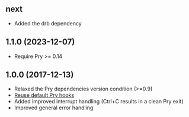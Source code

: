 ## next

* Added the drb dependency

## 1.1.0 (2023-12-07)

* Require Pry >= 0.14

## 1.0.0 (2017-12-13)

* Relaxed the Pry dependencies version condition (>=0.9)
* [Reuse default Pry hooks](https://github.com/Mon-Ouie/pry-remote/pull/64)
* Added improved interrupt handling (Ctrl+C results in a clean Pry exit)
* Improved general error handling
